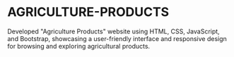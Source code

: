 # AGRICULTURE-PRODUCTS
Developed "Agriculture Products" website using HTML, CSS, JavaScript, and Bootstrap, showcasing a user-friendly interface and responsive design for browsing and exploring agricultural products.
